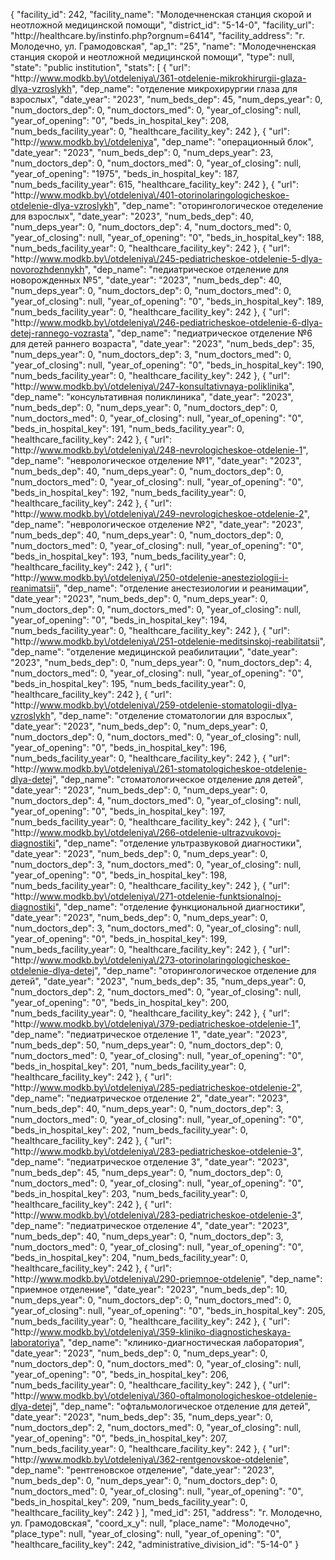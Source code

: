 {
    "facility_id": 242,
    "facility_name": "Молодечненская станция скорой и неотложной медицинской помощи",
    "district_id": "5-14-0",
    "facility_url": "http:\/\/healthcare.by\/instinfo.php?orgnum=6414",
    "facility_address": "г. Молодечно, ул. Грамодовская",
    "ap_1": "25",
    "name": "Молодечненская станция скорой и неотложной медицинской помощи",
    "type": null,
    "state": "public institution",
    "stats": [
        {
            "url": "http:\/\/www.modkb.by\/otdeleniya\/361-otdelenie-mikrokhirurgii-glaza-dlya-vzroslykh",
            "dep_name": "отделение микрохирургии глаза для взрослых",
            "date_year": "2023",
            "num_beds_dep": 45,
            "num_deps_year": 0,
            "num_doctors_dep": 0,
            "num_doctors_med": 0,
            "year_of_closing": null,
            "year_of_opening": "0",
            "beds_in_hospital_key": 208,
            "num_beds_facility_year": 0,
            "healthcare_facility_key": 242
        },
        {
            "url": "http:\/\/www.modkb.by\/otdeleniya",
            "dep_name": "операционный блок",
            "date_year": "2023",
            "num_beds_dep": 0,
            "num_deps_year": 23,
            "num_doctors_dep": 0,
            "num_doctors_med": 0,
            "year_of_closing": null,
            "year_of_opening": "1975",
            "beds_in_hospital_key": 187,
            "num_beds_facility_year": 615,
            "healthcare_facility_key": 242
        },
        {
            "url": "http:\/\/www.modkb.by\/otdeleniya\/401-otorinolaringologicheskoe-otdelenie-dlya-vzroslykh",
            "dep_name": "оторингологическое отеделение для взрослых",
            "date_year": "2023",
            "num_beds_dep": 40,
            "num_deps_year": 0,
            "num_doctors_dep": 4,
            "num_doctors_med": 0,
            "year_of_closing": null,
            "year_of_opening": "0",
            "beds_in_hospital_key": 188,
            "num_beds_facility_year": 0,
            "healthcare_facility_key": 242
        },
        {
            "url": "http:\/\/www.modkb.by\/otdeleniya\/245-pediatricheskoe-otdelenie-5-dlya-novorozhdennykh",
            "dep_name": "педиатрическое отделение для новорожденных №5",
            "date_year": "2023",
            "num_beds_dep": 40,
            "num_deps_year": 0,
            "num_doctors_dep": 0,
            "num_doctors_med": 0,
            "year_of_closing": null,
            "year_of_opening": "0",
            "beds_in_hospital_key": 189,
            "num_beds_facility_year": 0,
            "healthcare_facility_key": 242
        },
        {
            "url": "http:\/\/www.modkb.by\/otdeleniya\/246-pediatricheskoe-otdelenie-6-dlya-detej-rannego-vozrasta",
            "dep_name": "педиатрическое отделение №6 для детей раннего возраста",
            "date_year": "2023",
            "num_beds_dep": 35,
            "num_deps_year": 0,
            "num_doctors_dep": 3,
            "num_doctors_med": 0,
            "year_of_closing": null,
            "year_of_opening": "0",
            "beds_in_hospital_key": 190,
            "num_beds_facility_year": 0,
            "healthcare_facility_key": 242
        },
        {
            "url": "http:\/\/www.modkb.by\/otdeleniya\/247-konsultativnaya-poliklinika",
            "dep_name": "консультативная поликлиника",
            "date_year": "2023",
            "num_beds_dep": 0,
            "num_deps_year": 0,
            "num_doctors_dep": 0,
            "num_doctors_med": 0,
            "year_of_closing": null,
            "year_of_opening": "0",
            "beds_in_hospital_key": 191,
            "num_beds_facility_year": 0,
            "healthcare_facility_key": 242
        },
        {
            "url": "http:\/\/www.modkb.by\/otdeleniya\/248-nevrologicheskoe-otdelenie-1",
            "dep_name": "неврологическое отделение №1",
            "date_year": "2023",
            "num_beds_dep": 40,
            "num_deps_year": 0,
            "num_doctors_dep": 0,
            "num_doctors_med": 0,
            "year_of_closing": null,
            "year_of_opening": "0",
            "beds_in_hospital_key": 192,
            "num_beds_facility_year": 0,
            "healthcare_facility_key": 242
        },
        {
            "url": "http:\/\/www.modkb.by\/otdeleniya\/249-nevrologicheskoe-otdelenie-2",
            "dep_name": "неврологическое отделение №2",
            "date_year": "2023",
            "num_beds_dep": 40,
            "num_deps_year": 0,
            "num_doctors_dep": 0,
            "num_doctors_med": 0,
            "year_of_closing": null,
            "year_of_opening": "0",
            "beds_in_hospital_key": 193,
            "num_beds_facility_year": 0,
            "healthcare_facility_key": 242
        },
        {
            "url": "http:\/\/www.modkb.by\/otdeleniya\/250-otdelenie-anesteziologii-i-reanimatsii",
            "dep_name": "отделение анестезиологии и реанимации",
            "date_year": "2023",
            "num_beds_dep": 0,
            "num_deps_year": 0,
            "num_doctors_dep": 0,
            "num_doctors_med": 0,
            "year_of_closing": null,
            "year_of_opening": "0",
            "beds_in_hospital_key": 194,
            "num_beds_facility_year": 0,
            "healthcare_facility_key": 242
        },
        {
            "url": "http:\/\/www.modkb.by\/otdeleniya\/251-otdelenie-meditsinskoj-reabilitatsii",
            "dep_name": "отделение медицинской реабилитации",
            "date_year": "2023",
            "num_beds_dep": 0,
            "num_deps_year": 0,
            "num_doctors_dep": 4,
            "num_doctors_med": 0,
            "year_of_closing": null,
            "year_of_opening": "0",
            "beds_in_hospital_key": 195,
            "num_beds_facility_year": 0,
            "healthcare_facility_key": 242
        },
        {
            "url": "http:\/\/www.modkb.by\/otdeleniya\/259-otdelenie-stomatologii-dlya-vzroslykh",
            "dep_name": "отделение стоматологии для взрослых",
            "date_year": "2023",
            "num_beds_dep": 0,
            "num_deps_year": 0,
            "num_doctors_dep": 0,
            "num_doctors_med": 0,
            "year_of_closing": null,
            "year_of_opening": "0",
            "beds_in_hospital_key": 196,
            "num_beds_facility_year": 0,
            "healthcare_facility_key": 242
        },
        {
            "url": "http:\/\/www.modkb.by\/otdeleniya\/261-stomatologicheskoe-otdelenie-dlya-detej",
            "dep_name": "стоматологическое отделение для детей",
            "date_year": "2023",
            "num_beds_dep": 0,
            "num_deps_year": 0,
            "num_doctors_dep": 4,
            "num_doctors_med": 0,
            "year_of_closing": null,
            "year_of_opening": "0",
            "beds_in_hospital_key": 197,
            "num_beds_facility_year": 0,
            "healthcare_facility_key": 242
        },
        {
            "url": "http:\/\/www.modkb.by\/otdeleniya\/266-otdelenie-ultrazvukovoj-diagnostiki",
            "dep_name": "отделение ультразвуковой диагностики",
            "date_year": "2023",
            "num_beds_dep": 0,
            "num_deps_year": 0,
            "num_doctors_dep": 3,
            "num_doctors_med": 0,
            "year_of_closing": null,
            "year_of_opening": "0",
            "beds_in_hospital_key": 198,
            "num_beds_facility_year": 0,
            "healthcare_facility_key": 242
        },
        {
            "url": "http:\/\/www.modkb.by\/otdeleniya\/271-otdelenie-funktsionalnoj-diagnostiki",
            "dep_name": "отделение функциональной диагностики",
            "date_year": "2023",
            "num_beds_dep": 0,
            "num_deps_year": 0,
            "num_doctors_dep": 3,
            "num_doctors_med": 0,
            "year_of_closing": null,
            "year_of_opening": "0",
            "beds_in_hospital_key": 199,
            "num_beds_facility_year": 0,
            "healthcare_facility_key": 242
        },
        {
            "url": "http:\/\/www.modkb.by\/otdeleniya\/273-otorinolaringologicheskoe-otdelenie-dlya-detej",
            "dep_name": "оторингологическое отделение для детей",
            "date_year": "2023",
            "num_beds_dep": 35,
            "num_deps_year": 0,
            "num_doctors_dep": 2,
            "num_doctors_med": 0,
            "year_of_closing": null,
            "year_of_opening": "0",
            "beds_in_hospital_key": 200,
            "num_beds_facility_year": 0,
            "healthcare_facility_key": 242
        },
        {
            "url": "http:\/\/www.modkb.by\/otdeleniya\/379-pediatricheskoe-otdelenie-1",
            "dep_name": "педиатрическое отделение 1",
            "date_year": "2023",
            "num_beds_dep": 50,
            "num_deps_year": 0,
            "num_doctors_dep": 0,
            "num_doctors_med": 0,
            "year_of_closing": null,
            "year_of_opening": "0",
            "beds_in_hospital_key": 201,
            "num_beds_facility_year": 0,
            "healthcare_facility_key": 242
        },
        {
            "url": "http:\/\/www.modkb.by\/otdeleniya\/285-pediatricheskoe-otdelenie-2",
            "dep_name": "педиатрическое отделение 2",
            "date_year": "2023",
            "num_beds_dep": 40,
            "num_deps_year": 0,
            "num_doctors_dep": 3,
            "num_doctors_med": 0,
            "year_of_closing": null,
            "year_of_opening": "0",
            "beds_in_hospital_key": 202,
            "num_beds_facility_year": 0,
            "healthcare_facility_key": 242
        },
        {
            "url": "http:\/\/www.modkb.by\/otdeleniya\/283-pediatricheskoe-otdelenie-3",
            "dep_name": "педиатрическое отделение 3",
            "date_year": "2023",
            "num_beds_dep": 45,
            "num_deps_year": 0,
            "num_doctors_dep": 0,
            "num_doctors_med": 0,
            "year_of_closing": null,
            "year_of_opening": "0",
            "beds_in_hospital_key": 203,
            "num_beds_facility_year": 0,
            "healthcare_facility_key": 242
        },
        {
            "url": "http:\/\/www.modkb.by\/otdeleniya\/283-pediatricheskoe-otdelenie-3",
            "dep_name": "педиатрическое отделение 4",
            "date_year": "2023",
            "num_beds_dep": 40,
            "num_deps_year": 0,
            "num_doctors_dep": 3,
            "num_doctors_med": 0,
            "year_of_closing": null,
            "year_of_opening": "0",
            "beds_in_hospital_key": 204,
            "num_beds_facility_year": 0,
            "healthcare_facility_key": 242
        },
        {
            "url": "http:\/\/www.modkb.by\/otdeleniya\/290-priemnoe-otdelenie",
            "dep_name": "приемное отделение",
            "date_year": "2023",
            "num_beds_dep": 10,
            "num_deps_year": 0,
            "num_doctors_dep": 0,
            "num_doctors_med": 0,
            "year_of_closing": null,
            "year_of_opening": "0",
            "beds_in_hospital_key": 205,
            "num_beds_facility_year": 0,
            "healthcare_facility_key": 242
        },
        {
            "url": "http:\/\/www.modkb.by\/otdeleniya\/359-kliniko-diagnosticheskaya-laboratoriya",
            "dep_name": "клинико-диагностическая лаборатория",
            "date_year": "2023",
            "num_beds_dep": 0,
            "num_deps_year": 0,
            "num_doctors_dep": 0,
            "num_doctors_med": 0,
            "year_of_closing": null,
            "year_of_opening": "0",
            "beds_in_hospital_key": 206,
            "num_beds_facility_year": 0,
            "healthcare_facility_key": 242
        },
        {
            "url": "http:\/\/www.modkb.by\/otdeleniya\/360-oftalmonologicheskoe-otdelenie-dlya-detej",
            "dep_name": "офтальмологическое отделение для детей",
            "date_year": "2023",
            "num_beds_dep": 35,
            "num_deps_year": 0,
            "num_doctors_dep": 2,
            "num_doctors_med": 0,
            "year_of_closing": null,
            "year_of_opening": "0",
            "beds_in_hospital_key": 207,
            "num_beds_facility_year": 0,
            "healthcare_facility_key": 242
        },
        {
            "url": "http:\/\/www.modkb.by\/otdeleniya\/362-rentgenovskoe-otdelenie",
            "dep_name": "рентгеновское отделение",
            "date_year": "2023",
            "num_beds_dep": 0,
            "num_deps_year": 0,
            "num_doctors_dep": 0,
            "num_doctors_med": 0,
            "year_of_closing": null,
            "year_of_opening": "0",
            "beds_in_hospital_key": 209,
            "num_beds_facility_year": 0,
            "healthcare_facility_key": 242
        }
    ],
    "med_id": 251,
    "address": "г. Молодечно, ул. Грамодовская",
    "coord_x_y": null,
    "place_name": "Молодечно",
    "place_type": null,
    "year_of_closing": null,
    "year_of_opening": "0",
    "healthcare_facility_key": 242,
    "administrative_division_id": "5-14-0"
}